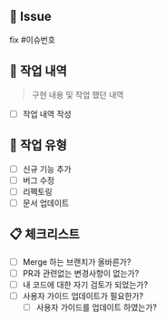 ## 📕 Issue

fix #이슈번호

## 📙 작업 내역

> 구현 내용 및 작업 했던 내역

- [ ] 작업 내역 작성

## 📘 작업 유형

- [ ] 신규 기능 추가
- [ ] 버그 수정
- [ ] 리펙토링
- [ ] 문서 업데이트

## 📋 체크리스트

- [ ] Merge 하는 브랜치가 올바른가?
- [ ] PR과 관련없는 변경사항이 없는가?
- [ ] 내 코드에 대한 자기 검토가 되었는가?
- [ ] 사용자 가이드 업데이트가 필요한가?
  - [ ] 사용자 가이드를 업데이트 하였는가?
